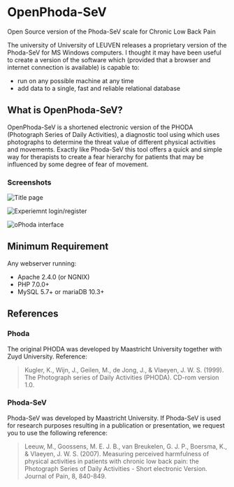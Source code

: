 # OpenPhoda-SeV
Open Source version of the Phoda-SeV scale for Chronic Low Back Pain

The university of University of LEUVEN releases a proprietary version of the Phoda-SeV for MS Windows computers. I thought it may have been useful to create a version of the software which (provided that a browser and internet connection is available) is capable to:

* run on any possible machine at any time 
* add data to a single, fast and reliable relational database

## What is OpenPhoda-SeV?

OpenPhoda-SeV is a shortened electronic version of the PHODA (Photograph Series of Daily Activities), a diagnostic tool using which uses photographs to determine the threat value of different physical activities and movements. Exactly like Phoda-SeV this tool offers a quick and simple way for therapists to create a fear hierarchy for patients that may be influenced by some degree of fear of movement. 


### Screenshots

![Title page](https://i.postimg.cc/Gh9kNLrg/2019-05-09-123856-1895x935-scrot.png "Title page")

![Experiemnt login/register](https://i.postimg.cc/FFTyDdtJ/2019-05-09-123921-1912x935-scrot.png "Experiemnt login/register")

![oPhoda interface](https://i.postimg.cc/15VKVV9C/2019-05-03-185434-1856x920-scrot.png "oPhoda interface")


## Minimum Requirement

Any webserver running:
* Apache 2.4.0 (or NGNIX)
* PHP 7.0.0+
* MySQL 5.7+ or mariaDB 10.3+


## References

### Phoda

The original PHODA was developed by Maastricht University together with Zuyd University. Reference: 

>Kugler, K., Wijn, J., Geilen, M., de Jong, J., & Vlaeyen, J. W. S. (1999). The Photograph series of Daily Activities (PHODA). CD-rom version 1.0.

### Phoda-SeV

Phoda-SeV was developed by Maastricht University. If Phoda-SeV is used for research purposes resulting in a publication or presentation, we request you to use the following reference:

> Leeuw, M., Goossens, M. E. J. B., van Breukelen, G. J. P., Boersma, K., & Vlaeyen, J. W. S. (2007). Measuring perceived harmfulness of physical activities in patients with chronic low back pain: the Photograph Series of Daily Activities - Short electronic Version. Journal of Pain, 8, 840-849.


